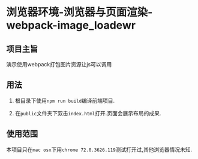 # 浏览器环境-浏览器与页面渲染-webpack-image_loadewr

## 项目主旨

演示使用webpack打包图片资源让js可以调用

## 用法

1. 根目录下使用`npm run build`编译前端项目.

2. 在`public`文件夹下双击`index.html`打开.页面会展示布局的成果.

## 使用范围

本项目只在`mac osx`下用`chrome 72.0.3626.119`测试打开过,其他浏览器情况未知.